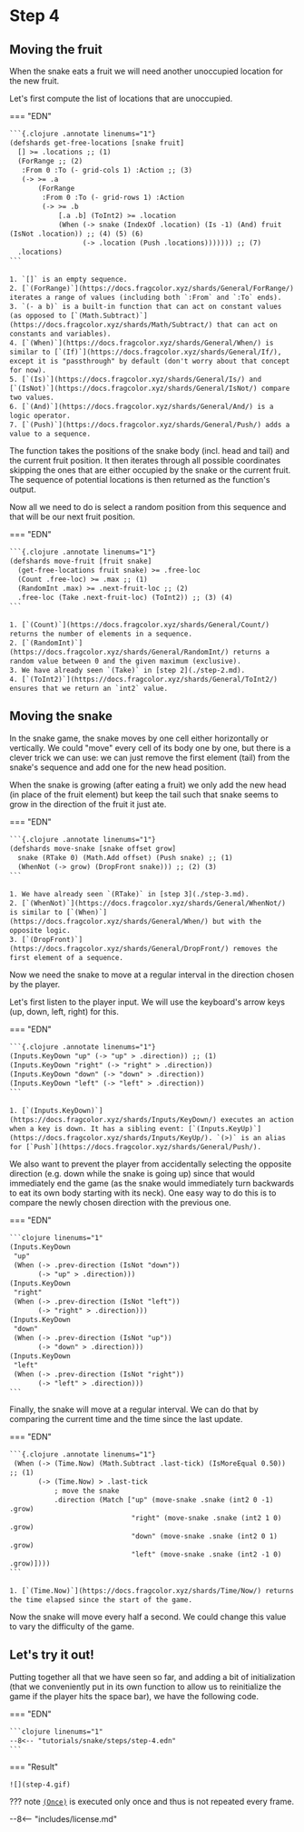 # Step 4

## Moving the fruit

When the snake eats a fruit we will need another unoccupied location for the new fruit.

Let's first compute the list of locations that are unoccupied.

=== "EDN"

    ```{.clojure .annotate linenums="1"}
    (defshards get-free-locations [snake fruit]
      [] >= .locations ;; (1)
      (ForRange ;; (2)
       :From 0 :To (- grid-cols 1) :Action ;; (3)
       (-> >= .a
           (ForRange
            :From 0 :To (- grid-rows 1) :Action
            (-> >= .b
                [.a .b] (ToInt2) >= .location
                (When (-> snake (IndexOf .location) (Is -1) (And) fruit (IsNot .location)) ;; (4) (5) (6)
                      (-> .location (Push .locations))))))) ;; (7)
      .locations)
    ```

    1. `[]` is an empty sequence.
    2. [`(ForRange)`](https://docs.fragcolor.xyz/shards/General/ForRange/) iterates a range of values (including both `:From` and `:To` ends).
    3. `(- a b)` is a built-in function that can act on constant values (as opposed to [`(Math.Subtract)`](https://docs.fragcolor.xyz/shards/Math/Subtract/) that can act on constants and variables).
    4. [`(When)`](https://docs.fragcolor.xyz/shards/General/When/) is similar to [`(If)`](https://docs.fragcolor.xyz/shards/General/If/), except it is "passthrough" by default (don't worry about that concept for now).
    5. [`(Is)`](https://docs.fragcolor.xyz/shards/General/Is/) and [`(IsNot)`](https://docs.fragcolor.xyz/shards/General/IsNot/) compare two values.
    6. [`(And)`](https://docs.fragcolor.xyz/shards/General/And/) is a logic operator.
    7. [`(Push)`](https://docs.fragcolor.xyz/shards/General/Push/) adds a value to a sequence.

The function takes the positions of the snake body (incl. head and tail) and the current fruit position. It then iterates through all possible coordinates skipping the ones that are either occupied by the snake or the current fruit. The sequence of potential locations is then returned as the function's output.

Now all we need to do is select a random position from this sequence and that will be our next fruit position.

=== "EDN"

    ```{.clojure .annotate linenums="1"}
    (defshards move-fruit [fruit snake]
      (get-free-locations fruit snake) >= .free-loc
      (Count .free-loc) >= .max ;; (1)
      (RandomInt .max) >= .next-fruit-loc ;; (2)
      .free-loc (Take .next-fruit-loc) (ToInt2)) ;; (3) (4)
    ```

    1. [`(Count)`](https://docs.fragcolor.xyz/shards/General/Count/) returns the number of elements in a sequence.
    2. [`(RandomInt)`](https://docs.fragcolor.xyz/shards/General/RandomInt/) returns a random value between 0 and the given maximum (exclusive).
    3. We have already seen `(Take)` in [step 2](./step-2.md).
    4. [`(ToInt2)`](https://docs.fragcolor.xyz/shards/General/ToInt2/) ensures that we return an `int2` value.

## Moving the snake

In the snake game, the snake moves by one cell either horizontally or vertically. We could "move" every cell of its body one by one, but there is a clever trick we can use: we can just remove the first element (tail) from the snake's sequence and add one for the new head position.

When the snake is growing (after eating a fruit) we only add the new head (in place of the fruit element) but keep the tail such that snake seems to grow in the direction of the fruit it just ate.

=== "EDN"

    ```{.clojure .annotate linenums="1"}
    (defshards move-snake [snake offset grow]
      snake (RTake 0) (Math.Add offset) (Push snake) ;; (1)
      (WhenNot (-> grow) (DropFront snake))) ;; (2) (3)
    ```

    1. We have already seen `(RTake)` in [step 3](./step-3.md).
    2. [`(WhenNot)`](https://docs.fragcolor.xyz/shards/General/WhenNot/) is similar to [`(When)`](https://docs.fragcolor.xyz/shards/General/When/) but with the opposite logic.
    3. [`(DropFront)`](https://docs.fragcolor.xyz/shards/General/DropFront/) removes the first element of a sequence.


Now we need the snake to move at a regular interval in the direction chosen by the player.

Let's first listen to the player input. We will use the keyboard's arrow keys (up, down, left, right) for this.

=== "EDN"

    ```{.clojure .annotate linenums="1"}
    (Inputs.KeyDown "up" (-> "up" > .direction)) ;; (1)
    (Inputs.KeyDown "right" (-> "right" > .direction))
    (Inputs.KeyDown "down" (-> "down" > .direction))
    (Inputs.KeyDown "left" (-> "left" > .direction))
    ```

    1. [`(Inputs.KeyDown)`](https://docs.fragcolor.xyz/shards/Inputs/KeyDown/) executes an action when a key is down. It has a sibling event: [`(Inputs.KeyUp)`](https://docs.fragcolor.xyz/shards/Inputs/KeyUp/). `(>)` is an alias for [`Push`](https://docs.fragcolor.xyz/shards/General/Push/).

We also want to prevent the player from accidentally selecting the opposite direction (e.g. down while the snake is going up) since that would immediately end the game (as the snake would immediately turn backwards to eat its own body starting with its neck). One easy way to do this is to compare the newly chosen direction with the previous one.

=== "EDN"

    ```clojure linenums="1"
    (Inputs.KeyDown
     "up"
     (When (-> .prev-direction (IsNot "down"))
           (-> "up" > .direction)))
    (Inputs.KeyDown
     "right"
     (When (-> .prev-direction (IsNot "left"))
           (-> "right" > .direction)))
    (Inputs.KeyDown
     "down"
     (When (-> .prev-direction (IsNot "up"))
           (-> "down" > .direction)))
    (Inputs.KeyDown
     "left"
     (When (-> .prev-direction (IsNot "right"))
           (-> "left" > .direction)))
    ```

Finally, the snake will move at a regular interval. We can do that by comparing the current time and the time since the last update.

=== "EDN"

    ```{.clojure .annotate linenums="1"}
     (When (-> (Time.Now) (Math.Subtract .last-tick) (IsMoreEqual 0.50)) ;; (1)
           (-> (Time.Now) > .last-tick
               ; move the snake
               .direction (Match ["up" (move-snake .snake (int2 0 -1) .grow)
                                  "right" (move-snake .snake (int2 1 0) .grow)
                                  "down" (move-snake .snake (int2 0 1) .grow)
                                  "left" (move-snake .snake (int2 -1 0) .grow)])))
    ```

    1. [`(Time.Now)`](https://docs.fragcolor.xyz/shards/Time/Now/) returns the time elapsed since the start of the game.

Now the snake will move every half a second. We could change this value to vary the difficulty of the game.

## Let's try it out!

Putting together all that we have seen so far, and adding a bit of initialization (that we conveniently put in its own function to allow us to reinitialize the game if the player hits the space bar), we have the following code.

=== "EDN"

    ```clojure linenums="1"
    --8<-- "tutorials/snake/steps/step-4.edn"
    ```

=== "Result"

    ![](step-4.gif)

??? note
    [`(Once)`](https://docs.fragcolor.xyz/shards/General/Once/) is executed only once and thus is not repeated every frame.

--8<-- "includes/license.md"
